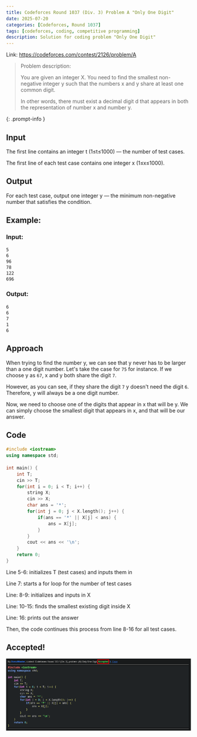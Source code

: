 ```yaml
---
title: Codeforces Round 1037 (Div. 3) Problem A "Only One Digit"
date: 2025-07-20
categories: [Codeforces, Round 1037]
tags: [codeforces, coding, competitive programming]
description: Solution for coding problem "Only One Digit"
---
```


Link: https://codeforces.com/contest/2126/problem/A

> Problem description:
> 
> You are given an integer X. You need to find the smallest non-negative integer y such that the numbers x and y share at least one common digit.
> 
> In other words, there must exist a decimal digit d that appears in both the representation of number x and number y.
> 
{: .prompt-info }

## Input

The first line contains an integer t (1≤t≤1000) — the number of test cases.

The first line of each test case contains one integer x (1≤x≤1000).

## Output

For each test case, output one integer y — the minimum non-negative number that satisfies the condition.

## Example:

### Input: 
```
5
6
96
78
122
696
```

### Output:
```
6
6
7
1
6
```

## Approach
When trying to find the number y, we can see that y never has to be larger than a one digit number. Let's take the case for `75` for instance. If we choose y as `67`, x and y both share the digit `7`.

However, as you can see, if they share the digit `7` y doesn't need the digit `6`. Therefore, y will always be a one digit number.

Now, we need to choose one of the digits that appear in x that will be y. We can simply choose the smallest digit that appears in x, and that will be our answer.

## Code
```c++
#include <iostream>
using namespace std;

int main() {
    int T;
    cin >> T;
    for(int i = 0; i < T; i++) {
        string X;
        cin >> X;
        char ans = '*';
        for(int j = 0; j < X.length(); j++) {
            if(ans == '*' || X[j] < ans) {
                ans = X[j];
            }
        }
        cout << ans << '\n';
    }
    return 0;
}
```

Line 5-6: initializes T (test cases) and inputs them in

Line 7: starts a for loop for the number of test cases

Line: 8-9: initializes and inputs in X

Line: 10-15: finds the smallest existing digit inside X

Line: 16: prints out the answer

Then, the code continues this process from line 8-16 for all test cases.

## Accepted!

![Problem A Accepted](/assets/img/codeforces/round1037/problemA.png)

